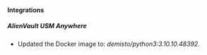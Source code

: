 #### Integrations
##### AlienVault USM Anywhere
- Updated the Docker image to: *demisto/python3:3.10.10.48392*.
